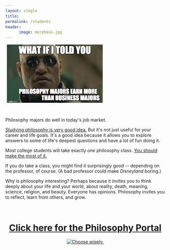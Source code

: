 ```yaml
---
layout: single
title: 
permalink: /students
header:
      image: morpheus.jpg
--- 
```



<a target="_blank" href="http://fivethirtyeight.com/features/philosophers-dont-get-much-respect-but-their-earnings-dont-suck/"> <img src="/images/morpheus.jpg" alt="Morpheus Major" hspace="5px" align="center" width="60%"> </a>

<br>

Philosophy majors do well in today's job market. 

[Studying philosophy is very good idea.](/philosophyportal/philosophy-3-major) But it's not just useful for your career and life goals. It's a good idea because it allows you to explore answers to some of life's deepest questions and have a lot of fun doing it.

Most college students will take exactly *one* philosophy class. [You should make the most of it.](/philosophyportal) 

If you do take a class, you might find it surprisingly good -- depending on the professor, of course. (A bad professor could make *Disneyland* boring.) 

Why is philosophy interesting? Perhaps because it invites you to think deeply about your life and your world, about reality, death, meaning, science, religion, and beauty. Everyone has opinions. Philosophy invites you to reflect, learn from others, and grow. 

<br>

<center>

<h1> <a href="/philosophyportal-splash"> Click here for the Philosophy Portal</a> </h1>

<a target="_blank" href="/philosophyportal-splash">  <img src="https://media.giphy.com/media/XG1TkmiJVuyJi/giphy.gif" alt="Choose wisely."></a>

</center>

<br>